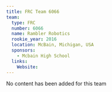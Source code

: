 ```yaml
---
title: FRC Team 6066
team:
  type: FRC
  number: 6066
  name: Rambler Robotics
  rookie_year: 2016
  location: McBain, Michigan, USA
  sponsors:
    - Mcbain High School
  links:
    Website: 
---
```

No content has been added for this team